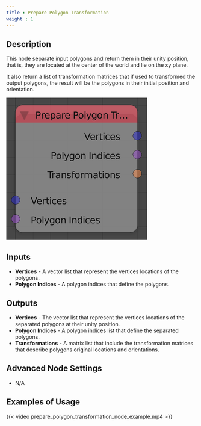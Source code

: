 ```yaml
---
title : Prepare Polygon Transformation
weight : 1
---
```


## Description

This node separate input polygons and return them in their unity
position, that is, they are located at the center of the world and lie
on the xy plane.

It also return a list of transformation matrices that if used to
transformed the output polygons, the result will be the polygons in
their initial position and orientation.

![image](prepare_polygon_transformation_node.png)

## Inputs

  - **Vertices** - A vector list that represent the vertices locations
    of the polygons.
  - **Polygon Indices** - A polygon indices that define the polygons.

## Outputs

  - **Vertices** - The vector list that represent the vertices locations
    of the separated polygons at their unity position.
  - **Polygon Indices** - A polygon indices list that define the
    separated polygons.
  - **Transformations** - A matrix list that include the transformation
    matrices that describe polygons original locations and orientations.

## Advanced Node Settings

  - N/A

## Examples of Usage

{{< video prepare_polygon_transformation_node_example.mp4 >}}
